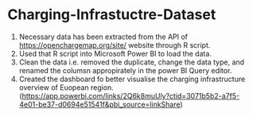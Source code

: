 # Charging-Infrastuctre-Dataset

1. Necessary data has been extracted from the API of https://openchargemap.org/site/ website through R script.
2. Used that R script into Microsoft Power BI to load the data.
3. Clean the data i.e. removed the duplicate, change the data type, and renamed the columsn appropirately in the power BI Query editor.
4. Created the dashboard fo better visualise the charging infrastructure overview of Euopean region. (https://app.powerbi.com/links/2Q6k8muUly?ctid=3071b5b2-a7f5-4e01-be37-d0694e51541f&pbi_source=linkShare) 

